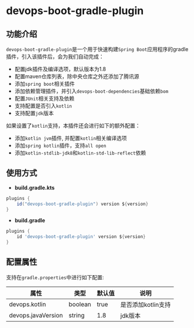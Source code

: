 # devops-boot-gradle-plugin

## 功能介绍

`devops-boot-gradle-plugin`是一个用于快速构建`Spring Boot`应用程序的gradle插件，引入该插件后，会为我们自动完成：

- 配置jdk插件及编译选项，默认版本为1.8
- 配置maven仓库列表，除中央仓库之外还添加了腾讯源
- 添加`spring boot`相关插件
- 添加依赖管理插件，并引入`devops-boot-dependencies`基础依赖`bom`
- 配置`JUnit`相关支持及依赖
- 支持配置是否引入`kotlin`
- 支持配置`jdk`版本

如果设置了`kotlin`支持，本插件还会进行如下的额外配置：

- 添加`kotlin jvm`插件, 并配置`kotlin`相关编译选项
- 添加`spring kotlin`插件，支持`all open`
- 添加`kotlin-stdlib-jdk8`和`kotlin-std-lib-reflect`依赖


## 使用方式

- **build.gradle.kts**

```groovy
plugins {
    id("devops-boot-gradle-plugin") version ${version}
}
```

- **build.gradle**

```groovy
plugins {
    id 'devops-boot-gradle-plugin' version ${version}
}
```

## 配置属性

支持在`gradle.properties`中进行如下配置:

| 属性               | 类型    | 默认值 | 说明               |
| ------------------ | ------- | ------ | ------------------ |
| devops.kotlin      | boolean | true   | 是否添加kotlin支持 |
| devops.javaVersion | string  | 1.8    | jdk版本            |

